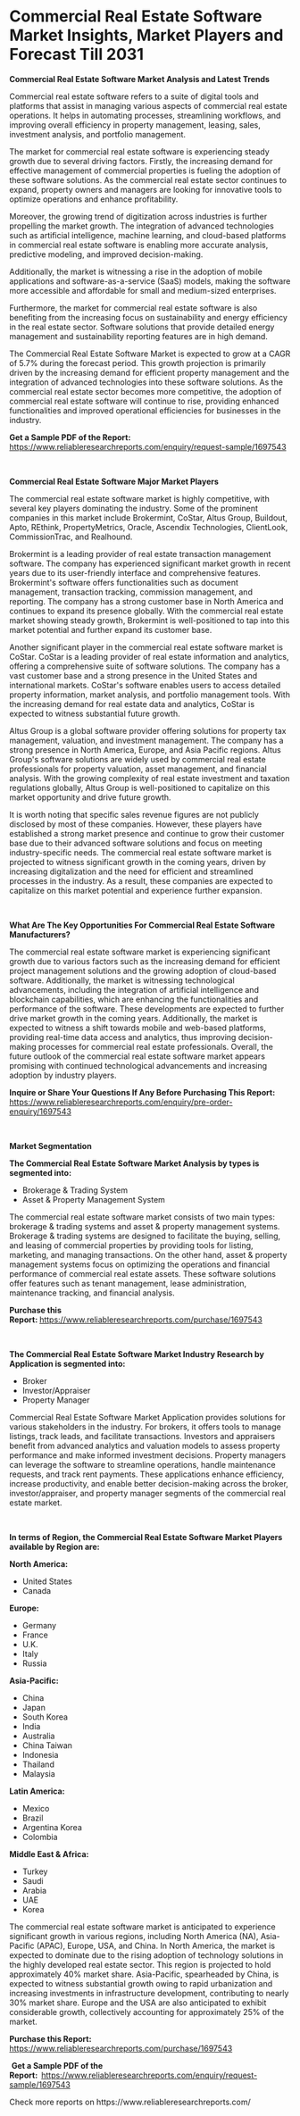 <p><h1>Commercial Real Estate Software Market Insights, Market Players and Forecast Till 2031</h1></p><p><strong>Commercial Real Estate Software Market Analysis and Latest Trends</strong></p>
<p><p>Commercial real estate software refers to a suite of digital tools and platforms that assist in managing various aspects of commercial real estate operations. It helps in automating processes, streamlining workflows, and improving overall efficiency in property management, leasing, sales, investment analysis, and portfolio management.</p><p>The market for commercial real estate software is experiencing steady growth due to several driving factors. Firstly, the increasing demand for effective management of commercial properties is fueling the adoption of these software solutions. As the commercial real estate sector continues to expand, property owners and managers are looking for innovative tools to optimize operations and enhance profitability.</p><p>Moreover, the growing trend of digitization across industries is further propelling the market growth. The integration of advanced technologies such as artificial intelligence, machine learning, and cloud-based platforms in commercial real estate software is enabling more accurate analysis, predictive modeling, and improved decision-making.</p><p>Additionally, the market is witnessing a rise in the adoption of mobile applications and software-as-a-service (SaaS) models, making the software more accessible and affordable for small and medium-sized enterprises.</p><p>Furthermore, the market for commercial real estate software is also benefiting from the increasing focus on sustainability and energy efficiency in the real estate sector. Software solutions that provide detailed energy management and sustainability reporting features are in high demand.</p><p>The Commercial Real Estate Software Market is expected to grow at a CAGR of 5.7% during the forecast period. This growth projection is primarily driven by the increasing demand for efficient property management and the integration of advanced technologies into these software solutions. As the commercial real estate sector becomes more competitive, the adoption of commercial real estate software will continue to rise, providing enhanced functionalities and improved operational efficiencies for businesses in the industry.</p></p>
<p><strong>Get a Sample PDF of the Report:&nbsp;</strong> <a href="https://www.reliableresearchreports.com/enquiry/request-sample/1697543">https://www.reliableresearchreports.com/enquiry/request-sample/1697543</a></p>
<p>&nbsp;</p>
<p><strong>Commercial Real Estate Software Major Market Players</strong></p>
<p><p>The commercial real estate software market is highly competitive, with several key players dominating the industry. Some of the prominent companies in this market include Brokermint, CoStar, Altus Group, Buildout, Apto, REthink, PropertyMetrics, Oracle, Ascendix Technologies, ClientLook, CommissionTrac, and Realhound.</p><p>Brokermint is a leading provider of real estate transaction management software. The company has experienced significant market growth in recent years due to its user-friendly interface and comprehensive features. Brokermint's software offers functionalities such as document management, transaction tracking, commission management, and reporting. The company has a strong customer base in North America and continues to expand its presence globally. With the commercial real estate market showing steady growth, Brokermint is well-positioned to tap into this market potential and further expand its customer base.</p><p>Another significant player in the commercial real estate software market is CoStar. CoStar is a leading provider of real estate information and analytics, offering a comprehensive suite of software solutions. The company has a vast customer base and a strong presence in the United States and international markets. CoStar's software enables users to access detailed property information, market analysis, and portfolio management tools. With the increasing demand for real estate data and analytics, CoStar is expected to witness substantial future growth.</p><p>Altus Group is a global software provider offering solutions for property tax management, valuation, and investment management. The company has a strong presence in North America, Europe, and Asia Pacific regions. Altus Group's software solutions are widely used by commercial real estate professionals for property valuation, asset management, and financial analysis. With the growing complexity of real estate investment and taxation regulations globally, Altus Group is well-positioned to capitalize on this market opportunity and drive future growth.</p><p>It is worth noting that specific sales revenue figures are not publicly disclosed by most of these companies. However, these players have established a strong market presence and continue to grow their customer base due to their advanced software solutions and focus on meeting industry-specific needs. The commercial real estate software market is projected to witness significant growth in the coming years, driven by increasing digitalization and the need for efficient and streamlined processes in the industry. As a result, these companies are expected to capitalize on this market potential and experience further expansion.</p></p>
<p>&nbsp;</p>
<p><strong>What Are The Key Opportunities For Commercial Real Estate Software Manufacturers?</strong></p>
<p><p>The commercial real estate software market is experiencing significant growth due to various factors such as the increasing demand for efficient project management solutions and the growing adoption of cloud-based software. Additionally, the market is witnessing technological advancements, including the integration of artificial intelligence and blockchain capabilities, which are enhancing the functionalities and performance of the software. These developments are expected to further drive market growth in the coming years. Additionally, the market is expected to witness a shift towards mobile and web-based platforms, providing real-time data access and analytics, thus improving decision-making processes for commercial real estate professionals. Overall, the future outlook of the commercial real estate software market appears promising with continued technological advancements and increasing adoption by industry players.</p></p>
<p><strong>Inquire or Share Your Questions If Any Before Purchasing This Report:</strong> <a href="https://www.reliableresearchreports.com/enquiry/pre-order-enquiry/1697543">https://www.reliableresearchreports.com/enquiry/pre-order-enquiry/1697543</a></p>
<p>&nbsp;</p>
<p><strong>Market Segmentation</strong></p>
<p><strong>The Commercial Real Estate Software Market Analysis by types is segmented into:</strong></p>
<p><ul><li>Brokerage & Trading System</li><li>Asset & Property Management System</li></ul></p>
<p><p>The commercial real estate software market consists of two main types: brokerage & trading systems and asset & property management systems. Brokerage & trading systems are designed to facilitate the buying, selling, and leasing of commercial properties by providing tools for listing, marketing, and managing transactions. On the other hand, asset & property management systems focus on optimizing the operations and financial performance of commercial real estate assets. These software solutions offer features such as tenant management, lease administration, maintenance tracking, and financial analysis.</p></p>
<p><strong>Purchase this Report:&nbsp;</strong><a href="https://www.reliableresearchreports.com/purchase/1697543">https://www.reliableresearchreports.com/purchase/1697543</a></p>
<p>&nbsp;</p>
<p><strong>The Commercial Real Estate Software Market Industry Research by Application is segmented into:</strong></p>
<p><ul><li>Broker</li><li>Investor/Appraiser</li><li>Property Manager</li></ul></p>
<p><p>Commercial Real Estate Software Market Application provides solutions for various stakeholders in the industry. For brokers, it offers tools to manage listings, track leads, and facilitate transactions. Investors and appraisers benefit from advanced analytics and valuation models to assess property performance and make informed investment decisions. Property managers can leverage the software to streamline operations, handle maintenance requests, and track rent payments. These applications enhance efficiency, increase productivity, and enable better decision-making across the broker, investor/appraiser, and property manager segments of the commercial real estate market.</p></p>
<p>&nbsp;</p>
<p><strong>In terms of Region, the Commercial Real Estate Software Market Players available by Region are:</strong></p>
<p>
    <p> <strong> North America: </strong>
        <ul>
            <li>United States</li>
            <li>Canada</li>
        </ul>
        </p> 
    <p> <strong> Europe: </strong>
        <ul>
            <li>Germany</li>
            <li>France</li>
            <li>U.K.</li>
            <li>Italy</li>
            <li>Russia</li>
        </ul>
        </p> 
    <p> <strong> Asia-Pacific: </strong>
        <ul>
            <li>China</li>
            <li>Japan</li>
            <li>South Korea</li>
            <li>India</li>
            <li>Australia</li>
            <li>China Taiwan</li>
            <li>Indonesia</li>
            <li>Thailand</li>
            <li>Malaysia</li>
        </ul>
        </p> 
    <p> <strong> Latin America: </strong>
        <ul>
            <li>Mexico</li>
            <li>Brazil</li>
            <li>Argentina Korea</li>
            <li>Colombia</li>
        </ul>
        </p> 
    <p> <strong> Middle East & Africa: </strong>
        <ul>
            <li>Turkey</li>
            <li>Saudi</li>
            <li>Arabia</li>
            <li>UAE</li>
            <li>Korea</li>
        </ul>
    </p>
    </p>
<p><p>The commercial real estate software market is anticipated to experience significant growth in various regions, including North America (NA), Asia-Pacific (APAC), Europe, USA, and China. In North America, the market is expected to dominate due to the rising adoption of technology solutions in the highly developed real estate sector. This region is projected to hold approximately 40% market share. Asia-Pacific, spearheaded by China, is expected to witness substantial growth owing to rapid urbanization and increasing investments in infrastructure development, contributing to nearly 30% market share. Europe and the USA are also anticipated to exhibit considerable growth, collectively accounting for approximately 25% of the market.</p></p>
<p><strong>Purchase this Report: </strong><a href="https://www.reliableresearchreports.com/purchase/1697543">https://www.reliableresearchreports.com/purchase/1697543</a></p>
<p>&nbsp;<strong>Get a Sample PDF of the Report:&nbsp;&nbsp;</strong><a href="https://www.reliableresearchreports.com/enquiry/request-sample/1697543">https://www.reliableresearchreports.com/enquiry/request-sample/1697543</a></p>
<p><strong></strong></p>
<p>Check more reports on https://www.reliableresearchreports.com/</p>
